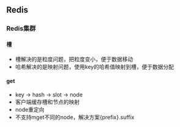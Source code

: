 ## Redis

### Redis集群

#### 槽

* 槽解决的是粒度问题，把粒度变小，便于数据移动
* 哈希解决的是映射问题，使用key的哈希值映射到槽，便于数据分配

#### get

* key -&gt; hash -&gt; slot -&gt; node
* 客户端缓存槽和节点的映射
* node重定向
* 不支持mget不同的node，解决方案{prefix}.suffix
